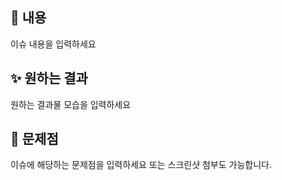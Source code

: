 ## 🤷 내용

이슈 내용을 입력하세요

## ✨ 원하는 결과

원하는 결과물 모습을 입력하세요

## 📸 문제점

이슈에 해당하는 문제점을 입력하세요 또는 스크린샷 첨부도 가능합니다.
